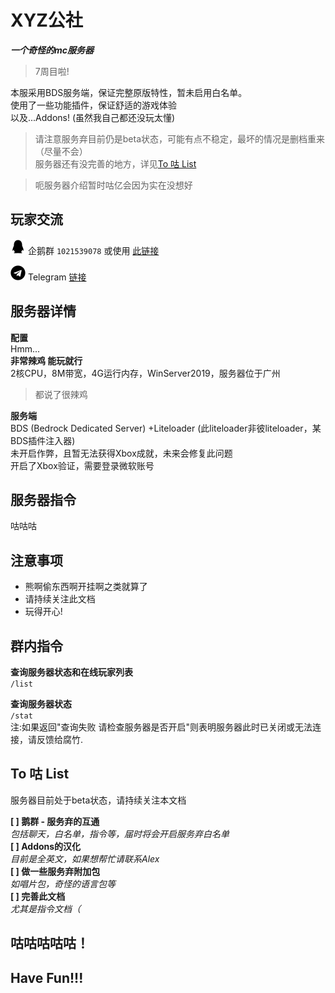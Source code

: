 # XYZ公社
***一个奇怪的mc服务器***

> 7周目啦!  

本服采用BDS服务端，保证完整原版特性，暂未启用白名单。  
使用了一些功能插件，保证舒适的游戏体验  
以及...Addons! (虽然我自己都还没玩太懂)   

> 请注意服务弃目前仍是beta状态，可能有点不稳定，最坏的情况是删档重来（尽量不会）  
> 服务器还有没完善的地方，详见[To 咕 List](https://github.com/AlexXuCN/xyzmc#To%20%E5%92%95%20List)

> 呃服务器介绍暂时咕亿会因为实在没想好

## 玩家交流
![QQ](/assets/images/QQ.svg) 企鹅群 `1021539078` 或使用 [此链接](https://jq.qq.com/?_wv=1027&k=lzNyLxNn)  
  
![TG](/assets/images/Telegram.svg) Telegram [链接](https://t.me/joinchat/S3vLVCUfAokMLFHg)

## 服务器详情

**配置**  
Hmm...  
**非常辣鸡 能玩就行**  
2核CPU，8M带宽，4G运行内存，WinServer2019，服务器位于广州  
> 都说了很辣鸡  

**服务端**  
BDS (Bedrock Dedicated Server) +Liteloader (此liteloader非彼liteloader，某BDS插件注入器)    
未开启作弊，且暂无法获得Xbox成就，未来会修复此问题  
开启了Xbox验证，需要登录微软账号

## 服务器指令

咕咕咕

## 注意事项

* 熊啊偷东西啊开挂啊之类就算了  
* 请持续关注此文档  
* 玩得开心!


## 群内指令  
**查询服务器状态和在线玩家列表**  
`/list`

**查询服务器状态**  
`/stat`  
注:如果返回"查询失败 请检查服务器是否开启"则表明服务器此时已关闭或无法连接，请反馈给腐竹.

## To 咕 List  
服务器目前处于beta状态，请持续关注本文档

**[  ] 鹅群 - 服务弃的互通**  
*包括聊天，白名单，指令等，届时将会开启服务弃白名单*  
**[  ] Addons的汉化**  
*目前是全英文，如果想帮忙请联系Alex*  
**[  ] 做一些服务弃附加包**  
*如唱片包，奇怪的语言包等*  
**[  ] 完善此文档**  
*尤其是指令文档（*

## 咕咕咕咕咕！  
## Have Fun!!!